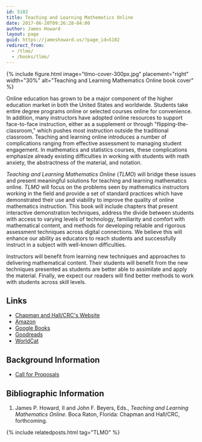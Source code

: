 ```yaml
---
id: 5102
title: Teaching and Learning Mathematics Online
date: 2017-06-20T09:26:28-04:00
author: James Howard
layout: page
guid: https://jameshoward.us/?page_id=5102
redirect_from:
  - /tlmo/
  - /books/tlmo/
---
```


{% include figure.html image="tlmo-cover-300px.jpg" placement="right" width="30%"
   alt="Teaching and Learning Mathematics Online book cover" %}

Online education has grown to be a major component of the higher
education market in both the United States and worldwide.  Students
take entire degree programs online or selected courses online for
convenience.   In addition, many instructors have adopted online
resources to support face-to-face instruction, either as a supplement
or through "flipping-the-classroom," which pushes most instruction
outside the traditional classroom.  Teaching and learning online
introduces a number of complications ranging from effective assessment
to managing student engagement.  In mathematics and statistics
courses, these complications emphasize already existing difficulties
in working with students with math anxiety, the abstractness of the
material, and notation.

_Teaching and Learning Mathematics Online_ (_TLMO_) will bridge
these issues and present meaningful solutions for teaching and
learning mathematics online.  _TLMO_ will focus on the problems
seen by mathematics instructors working in the field and provide a
set of standard practices which have demonstrated their use and
viability to improve the quality of online mathematics instruction.
This book will include chapters that present interactive demonstration
techniques, address the divide between students with access to
varying levels of technology, familiarity and comfort with mathematical
content, and methods for developing reliable and rigorous assessment
techniques across digital connections.  We believe this will enhance
our ability as educators to reach students and successfully instruct
in a subject with well-known difficulties.

Instructors will benefit from learning new techniques and approaches
to delivering mathematical content.  Their students will benefit
from the new techniques presented as students are better able to
assimilate and apply the material.  Finally, we expect our readers
will find better methods to work with students across skill levels.

## Links

*   [Chapman and Hall/CRC's Website](http://crcpress.com/9780815372363)
*   [Amazon](https://www.amazon.com/gp/product/0815372361)
*   [Google Books](https://books.google.com/books?id=bifLzAEACAAJ)
*   [Goodreads](https://www.goodreads.com/book/show/49766322)
*   [WorldCat](http://www.worldcat.org/oclc/1133127673)

## Background Information

* [Call for Proposals](/tlmo/cfp)

## Bibliographic Information

1. James P. Howard, II and John F. Beyers, Eds., _Teaching and Learning Mathematics Online_. Boca Raton, Florida: Chapman and Hall/CRC, forthcoming.

{% include relatedposts.html tag="TLMO" %}
